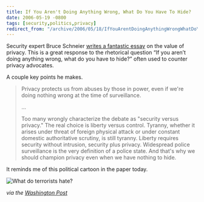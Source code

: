 ```yaml
---
title: If You Aren't Doing Anything Wrong, What Do You Have To Hide?
date: 2006-05-19 -0800
tags: [security,politics,privacy]
redirect_from: "/archive/2006/05/18/IfYouArentDoingAnythingWrongWhatDoYouHaveToHide.aspx/"
---
```


Security expert Bruce Schneier [writes a fantastic
essay](http://www.schneier.com/blog/archives/2006/05/the_value_of_pr.html "The Value of Privacy")
on the value of privacy. This is a great response to the rhetorical
question “If you aren’t doing anything wrong, what do you have to hide?”
often used to counter privacy advocates.

A couple key points he makes.

> Privacy protects us from abuses by those in power, even if we're doing
> nothing wrong at the time of surveillance.
>
> ...
>
> Too many wrongly characterize the debate as "security versus privacy."
> The real choice is liberty versus control. Tyranny, whether it arises
> under threat of foreign physical attack or under constant domestic
> authoritative scrutiny, is still tyranny. Liberty requires security
> without intrusion, security plus privacy. Widespread police
> surveillance is the very definition of a police state. And that's why
> we should champion privacy even when we have nothing to hide.

It reminds me of this political cartoon in the paper today.

![What do terrorists
hate?](https://haacked.com/images/TerroristsHateFreedom.gif)

*via the [Washington
Post](http://www.washingtonpost.com/wp-srv/opinions/cartoonsandvideos/toles_main.html?name=Toles&date=05182006 "Washington Post Political Cartoon")*

